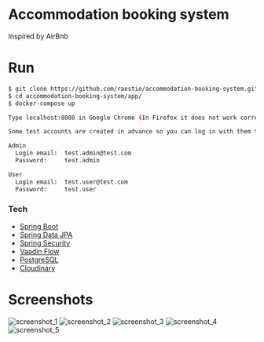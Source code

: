 # Accommodation booking system
Inspired by AirBnb

# Run

```sh
$ git clone https://github.com/raestio/accommodation-booking-system.git
$ cd accommodation-booking-system/app/
$ docker-compose up

Type localhost:8080 in Google Chrome (In Firefox it does not work correctly) 

Some test accounts are created in advance so you can log in with them to test it out:

Admin
  Login email:  test.admin@test.com
  Password:     test.admin

User
  Login email:  test.user@test.com
  Password:     test.user
```

### Tech
* [Spring Boot]
* [Spring Data JPA]
* [Spring Security]
* [Vaadin Flow]
* [PostgreSQL]
* [Cloudinary]

[Spring Boot]: <https://projects.spring.io/spring-boot/>
[Spring Data JPA]: <https://projects.spring.io/spring-data-jpa/>
[Spring Security]: <https://projects.spring.io/spring-security/>
[Vaadin Flow]: <https://vaadin.com/flow>
[PostgreSQL]: <https://www.postgresql.org/>
[Cloudinary]: <https://cloudinary.com/>


# Screenshots
![screenshot_1]
![screenshot_2]
![screenshot_3]
![screenshot_4]
![screenshot_5]


[screenshot_1]: https://res.cloudinary.com/accommodation-booking-system/image/upload/v1525779076/1.jpg "Home page (admin)"
[screenshot_2]: https://res.cloudinary.com/accommodation-booking-system/image/upload/v1525779076/3.jpg "Book accommodation (user or admin)"
[screenshot_3]: https://res.cloudinary.com/accommodation-booking-system/image/upload/v1525779075/4.jpg "Create accommodation"
[screenshot_4]: https://res.cloudinary.com/accommodation-booking-system/image/upload/v1525779076/5.jpg "Your bookings"
[screenshot_5]: https://res.cloudinary.com/accommodation-booking-system/image/upload/v1525779076/6.jpg "Sign Up"
